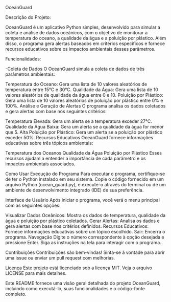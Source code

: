 OceanGuard

Descrição do Projeto:

OceanGuard é um aplicativo Python simples, desenvolvido para simular a coleta e análise de dados oceânicos, com o objetivo de monitorar a temperatura do oceano, a qualidade da água e a poluição por plástico. Além disso, o programa gera alertas baseados em critérios específicos e fornece recursos educativos sobre os impactos ambientais desses parâmetros.

Funcionalidades:

-Coleta de Dados
O OceanGuard simula a coleta de dados de três parâmetros ambientais:

Temperatura do Oceano: Gera uma lista de 10 valores aleatórios de temperatura entre 15°C e 30°C.
Qualidade da Água: Gera uma lista de 10 valores aleatórios de qualidade da água entre 0 e 10.
Poluição por Plástico: Gera uma lista de 10 valores aleatórios de poluição por plástico entre 0% e 100%.
Análise e Geração de Alertas
O programa analisa os dados coletados e gera alertas com base nos seguintes critérios:

Temperatura Elevada: Gera um alerta se a temperatura exceder 27°C.
Qualidade da Água Baixa: Gera um alerta se a qualidade da água for menor que 5.
Alta Poluição por Plástico: Gera um alerta se a poluição por plástico exceder 50%.
Recursos Educativos
OceanGuard fornece informações educativas sobre três tópicos ambientais:

Temperatura dos Oceanos
Qualidade da Água
Poluição por Plástico
Esses recursos ajudam a entender a importância de cada parâmetro e os impactos ambientais associados.

Como Usar
Execução do Programa
Para executar o programa, certifique-se de ter o Python instalado em seu sistema. Copie o código fornecido em um arquivo Python (ocean_guard.py), e execute-o através do terminal ou de um ambiente de desenvolvimento integrado (IDE) de sua preferência.

Interface de Usuário
Após iniciar o programa, você verá o menu principal com as seguintes opções:

Visualizar Dados Oceânicos: Mostra os dados de temperatura, qualidade da água e poluição por plástico coletados.
Gerar Alertas: Analisa os dados e gera alertas com base nos critérios definidos.
Recursos Educativos: Fornece informações educativas sobre um tópico escolhido.
Sair: Encerra o programa.
Navegação
Digite o número correspondente à opção desejada e pressione Enter. Siga as instruções na tela para interagir com o programa.

Contribuições
Contribuições são bem-vindas! Sinta-se à vontade para abrir uma issue ou enviar um pull request com melhorias.

Licença
Este projeto está licenciado sob a licença MIT. Veja o arquivo LICENSE para mais detalhes.

Este README fornece uma visão geral detalhada do projeto OceanGuard, incluindo como executá-lo, suas funcionalidades e o código-fonte completo.
